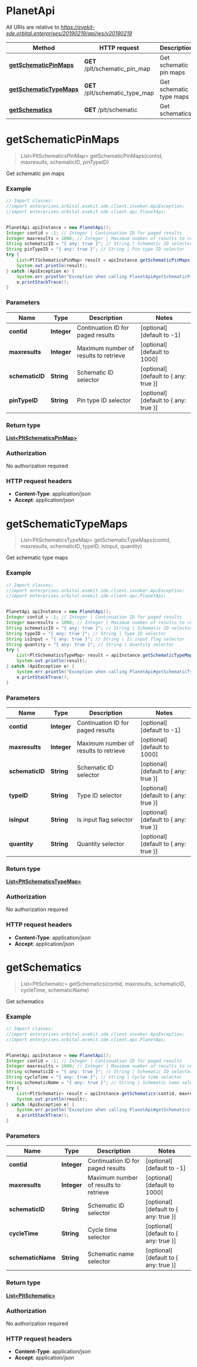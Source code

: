 # PlanetApi

All URIs are relative to *https://evekit-sde.orbital.enterprises/20190219/api/ws/v20190219*

Method | HTTP request | Description
------------- | ------------- | -------------
[**getSchematicPinMaps**](PlanetApi.md#getSchematicPinMaps) | **GET** /plt/schematic_pin_map | Get schematic pin maps
[**getSchematicTypeMaps**](PlanetApi.md#getSchematicTypeMaps) | **GET** /plt/schematic_type_map | Get schematic type maps
[**getSchematics**](PlanetApi.md#getSchematics) | **GET** /plt/schematic | Get schematics


<a name="getSchematicPinMaps"></a>
# **getSchematicPinMaps**
> List&lt;PltSchematicsPinMap&gt; getSchematicPinMaps(contid, maxresults, schematicID, pinTypeID)

Get schematic pin maps



### Example
```java
// Import classes:
//import enterprises.orbital.evekit.sde.client.invoker.ApiException;
//import enterprises.orbital.evekit.sde.client.api.PlanetApi;


PlanetApi apiInstance = new PlanetApi();
Integer contid = -1; // Integer | Continuation ID for paged results
Integer maxresults = 1000; // Integer | Maximum number of results to retrieve
String schematicID = "{ any: true }"; // String | Schematic ID selector
String pinTypeID = "{ any: true }"; // String | Pin type ID selector
try {
    List<PltSchematicsPinMap> result = apiInstance.getSchematicPinMaps(contid, maxresults, schematicID, pinTypeID);
    System.out.println(result);
} catch (ApiException e) {
    System.err.println("Exception when calling PlanetApi#getSchematicPinMaps");
    e.printStackTrace();
}
```

### Parameters

Name | Type | Description  | Notes
------------- | ------------- | ------------- | -------------
 **contid** | **Integer**| Continuation ID for paged results | [optional] [default to -1]
 **maxresults** | **Integer**| Maximum number of results to retrieve | [optional] [default to 1000]
 **schematicID** | **String**| Schematic ID selector | [optional] [default to { any: true }]
 **pinTypeID** | **String**| Pin type ID selector | [optional] [default to { any: true }]

### Return type

[**List&lt;PltSchematicsPinMap&gt;**](PltSchematicsPinMap.md)

### Authorization

No authorization required

### HTTP request headers

 - **Content-Type**: application/json
 - **Accept**: application/json

<a name="getSchematicTypeMaps"></a>
# **getSchematicTypeMaps**
> List&lt;PltSchematicsTypeMap&gt; getSchematicTypeMaps(contid, maxresults, schematicID, typeID, isInput, quantity)

Get schematic type maps



### Example
```java
// Import classes:
//import enterprises.orbital.evekit.sde.client.invoker.ApiException;
//import enterprises.orbital.evekit.sde.client.api.PlanetApi;


PlanetApi apiInstance = new PlanetApi();
Integer contid = -1; // Integer | Continuation ID for paged results
Integer maxresults = 1000; // Integer | Maximum number of results to retrieve
String schematicID = "{ any: true }"; // String | Schematic ID selector
String typeID = "{ any: true }"; // String | Type ID selector
String isInput = "{ any: true }"; // String | Is input flag selector
String quantity = "{ any: true }"; // String | Quantity selector
try {
    List<PltSchematicsTypeMap> result = apiInstance.getSchematicTypeMaps(contid, maxresults, schematicID, typeID, isInput, quantity);
    System.out.println(result);
} catch (ApiException e) {
    System.err.println("Exception when calling PlanetApi#getSchematicTypeMaps");
    e.printStackTrace();
}
```

### Parameters

Name | Type | Description  | Notes
------------- | ------------- | ------------- | -------------
 **contid** | **Integer**| Continuation ID for paged results | [optional] [default to -1]
 **maxresults** | **Integer**| Maximum number of results to retrieve | [optional] [default to 1000]
 **schematicID** | **String**| Schematic ID selector | [optional] [default to { any: true }]
 **typeID** | **String**| Type ID selector | [optional] [default to { any: true }]
 **isInput** | **String**| Is input flag selector | [optional] [default to { any: true }]
 **quantity** | **String**| Quantity selector | [optional] [default to { any: true }]

### Return type

[**List&lt;PltSchematicsTypeMap&gt;**](PltSchematicsTypeMap.md)

### Authorization

No authorization required

### HTTP request headers

 - **Content-Type**: application/json
 - **Accept**: application/json

<a name="getSchematics"></a>
# **getSchematics**
> List&lt;PltSchematic&gt; getSchematics(contid, maxresults, schematicID, cycleTime, schematicName)

Get schematics



### Example
```java
// Import classes:
//import enterprises.orbital.evekit.sde.client.invoker.ApiException;
//import enterprises.orbital.evekit.sde.client.api.PlanetApi;


PlanetApi apiInstance = new PlanetApi();
Integer contid = -1; // Integer | Continuation ID for paged results
Integer maxresults = 1000; // Integer | Maximum number of results to retrieve
String schematicID = "{ any: true }"; // String | Schematic ID selector
String cycleTime = "{ any: true }"; // String | Cycle time selector
String schematicName = "{ any: true }"; // String | Schematic name selector
try {
    List<PltSchematic> result = apiInstance.getSchematics(contid, maxresults, schematicID, cycleTime, schematicName);
    System.out.println(result);
} catch (ApiException e) {
    System.err.println("Exception when calling PlanetApi#getSchematics");
    e.printStackTrace();
}
```

### Parameters

Name | Type | Description  | Notes
------------- | ------------- | ------------- | -------------
 **contid** | **Integer**| Continuation ID for paged results | [optional] [default to -1]
 **maxresults** | **Integer**| Maximum number of results to retrieve | [optional] [default to 1000]
 **schematicID** | **String**| Schematic ID selector | [optional] [default to { any: true }]
 **cycleTime** | **String**| Cycle time selector | [optional] [default to { any: true }]
 **schematicName** | **String**| Schematic name selector | [optional] [default to { any: true }]

### Return type

[**List&lt;PltSchematic&gt;**](PltSchematic.md)

### Authorization

No authorization required

### HTTP request headers

 - **Content-Type**: application/json
 - **Accept**: application/json

